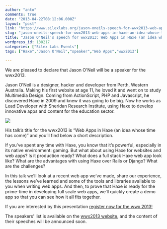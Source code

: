 ```yaml
---
author: "anto"
comments: true
date: "2013-04-22T08:12:06.000Z"
layout: "post"
link: "https://www.silexlabs.org/jason-oneils-speech-for-wwx2013-web-apps-in-haxe-an-idea-whose-time-has-come-2/"
slug: "jason-oneils-speech-for-wwx2013-web-apps-in-haxe-an-idea-whose-time-has-come-2"
title: "Jason O'Neil's speech for wwx2013: Web Apps in Haxe (an idea whose time has come)"
wordpress_id: 138217
categories: ["Silex Labs Events"]
tags: ["Haxe","Jason O'Neil","speaker","Web Apps","wwx2013"]

---
```

We are pleased to declare that Jason O'Neil will be a speaker for the wwx2013.

Jason O’Neil is a designer, hacker and developer from Perth, Western Australia. Making his first website at age 11, he loved it and went on to study Multimedia Design. Coming from ActionScript, PHP and Javascript, he discovered Haxe in 2009 and knew it was going to be big. Now he works as Lead Developer with Sheridan Research Institute, using Haxe to develop innovative apps and content for the education sector.


[![](https://www.silexlabs.org/wp-content/uploads/2013/04/Capture-d’écran-2013-04-19-à-18.15.301.png)](https://www.silexlabs.org/138217/the-blog/blog-silex-labs/sl-events/jason-oneils-speech-for-wwx2013-web-apps-in-haxe-an-idea-whose-time-has-come-2/attachment/capture-decran-2013-04-19-a-18-15-30-2/)


His talk’s title for the wwx2013 is “Web Apps in Haxe (an idea whose time has come)” and you’ll find below a short description.

If you’ve spent any time with Haxe, you know that it’s powerful, especially in its native environment: gaming. But what about using Haxe for websites and web apps? Is it production ready? What does a full stack Haxe web app look like? What are the advantages with using Haxe over Rails or Django? What are the challenges?

In this talk we’ll look at a recent web app we’ve made, share our experience, the lessons we’ve learned and some of the tools and libraries available to you when writing web apps. And then, to prove that Haxe is ready for the prime-time in developing full scale web apps, we’ll quickly create a demo app so that you can see how it all fits together.

If you are interested by this presentation [register now for the wwx 2013!](http://wwx2013.eventbrite.fr/)

The speakers' list is available on the [wwx2013 website](http://wwx.silexlabs.org/2013/), and the content of their speeches will be announced soon.

